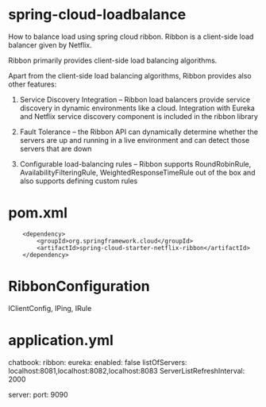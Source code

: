 # spring-cloud-loadbalance
How to balance load using spring cloud ribbon.
Ribbon is a client-side load balancer given by Netflix.

Ribbon primarily provides client-side load balancing algorithms.

Apart from the client-side load balancing algorithms, Ribbon provides also other features:

1) Service Discovery Integration – Ribbon load balancers provide service discovery in dynamic environments like a cloud. Integration with Eureka and Netflix service discovery component is included in the ribbon library

2) Fault Tolerance – the Ribbon API can dynamically determine whether the servers are up and running in a live environment and can detect those servers that are down

3) Configurable load-balancing rules – Ribbon supports RoundRobinRule, AvailabilityFilteringRule, WeightedResponseTimeRule out of the box and also supports defining custom rules

# pom.xml

		<dependency>
			<groupId>org.springframework.cloud</groupId>
			<artifactId>spring-cloud-starter-netflix-ribbon</artifactId>
		</dependency>

# RibbonConfiguration

IClientConfig,
IPing,
IRule

# application.yml

chatbook:
  ribbon:
    eureka:
      enabled: false
    listOfServers: localhost:8081,localhost:8082,localhost:8083
    ServerListRefreshInterval: 2000
 
server:
  port: 9090
